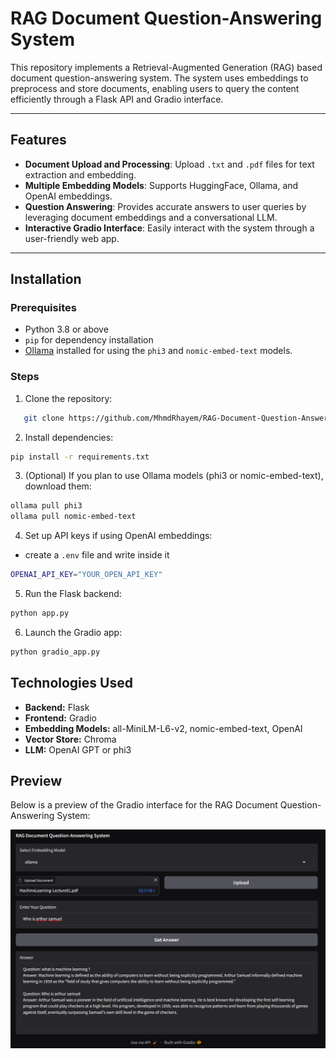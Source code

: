 # RAG Document Question-Answering System

This repository implements a Retrieval-Augmented Generation (RAG) based document question-answering system. The system uses embeddings to preprocess and store documents, enabling users to query the content efficiently through a Flask API and Gradio interface.

---

## Features

- **Document Upload and Processing**: Upload `.txt` and `.pdf` files for text extraction and embedding.
- **Multiple Embedding Models**: Supports HuggingFace, Ollama, and OpenAI embeddings.
- **Question Answering**: Provides accurate answers to user queries by leveraging document embeddings and a conversational LLM.
- **Interactive Gradio Interface**: Easily interact with the system through a user-friendly web app.

---

## Installation

### Prerequisites
- Python 3.8 or above
- `pip` for dependency installation
- [Ollama](https://ollama.com) installed for using the `phi3` and `nomic-embed-text` models.

### Steps
1. Clone the repository:
```bash
   git clone https://github.com/MhmdRhayem/RAG-Document-Question-Answering-System
```

2. Install dependencies:
```bash
pip install -r requirements.txt
```

3. (Optional) If you plan to use Ollama models (phi3 or nomic-embed-text), download them:
```bash
ollama pull phi3
ollama pull nomic-embed-text
```

4. Set up API keys if using OpenAI embeddings:
- create a `.env` file and write inside it
```bash
OPENAI_API_KEY="YOUR_OPEN_API_KEY"
```

5. Run the Flask backend:
```bash
python app.py
```

6. Launch the Gradio app:
```bash
python gradio_app.py
```

## Technologies Used
- **Backend:** Flask
- **Frontend:** Gradio
- **Embedding Models:**  all-MiniLM-L6-v2, nomic-embed-text, OpenAI
- **Vector Store:** Chroma
- **LLM:** OpenAI GPT or phi3 

## Preview
Below is a preview of the Gradio interface for the RAG Document Question-Answering System:
  
![Gradio Interface](./image.png)